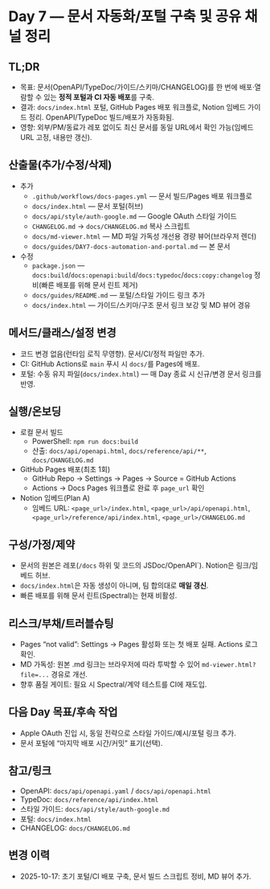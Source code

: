 # Day 7 — 문서 자동화/포털 구축 및 공유 채널 정리

## TL;DR
- 목표: 문서(OpenAPI/TypeDoc/가이드/스키마/CHANGELOG)를 한 번에 배포·열람할 수 있는 **정적 포털과 CI 자동 배포**를 구축.
- 결과: `docs/index.html` 포털, GitHub Pages 배포 워크플로, Notion 임베드 가이드 정리. OpenAPI/TypeDoc 빌드/배포가 자동화됨.
- 영향: 외부/PM/동료가 레포 없이도 최신 문서를 동일 URL에서 확인 가능(임베드 URL 고정, 내용만 갱신).

## 산출물(추가/수정/삭제)
- 추가
  - `.github/workflows/docs-pages.yml` — 문서 빌드/Pages 배포 워크플로
  - `docs/index.html` — 문서 포털(허브)
  - `docs/api/style/auth-google.md` — Google OAuth 스타일 가이드
  - `CHANGELOG.md` → `docs/CHANGELOG.md` 복사 스크립트
  - `docs/md-viewer.html` — MD 파일 가독성 개선용 경량 뷰어(브라우저 렌더)
  - `docs/guides/DAY7-docs-automation-and-portal.md` — 본 문서
- 수정
  - `package.json` — `docs:build`/`docs:openapi:build`/`docs:typedoc`/`docs:copy:changelog` 정비(빠른 배포를 위해 문서 린트 제거)
  - `docs/guides/README.md` — 포털/스타일 가이드 링크 추가
  - `docs/index.html` — 가이드/스키마/구조 문서 링크 보강 및 MD 뷰어 경유

## 메서드/클래스/설정 변경
- 코드 변경 없음(런타임 로직 무영향). 문서/CI/정적 파일만 추가.
- CI: GitHub Actions로 `main` 푸시 시 `docs/`를 Pages에 배포.
- 포털: 수동 유지 파일(`docs/index.html`) — 매 Day 종료 시 신규/변경 문서 링크를 반영.

## 실행/온보딩
- 로컬 문서 빌드
  - PowerShell: `npm run docs:build`
  - 산출: `docs/api/openapi.html`, `docs/reference/api/**`, `docs/CHANGELOG.md`
- GitHub Pages 배포(최초 1회)
  - GitHub Repo → Settings → Pages → Source = GitHub Actions
  - Actions → Docs Pages 워크플로 완료 후 `page_url` 확인
- Notion 임베드(Plan A)
  - 임베드 URL: `<page_url>/index.html`, `<page_url>/api/openapi.html`, `<page_url>/reference/api/index.html`, `<page_url>/CHANGELOG.md`

## 구성/가정/제약
- 문서의 원본은 레포(`/docs` 하위 및 코드의 JSDoc/OpenAPI`). Notion은 링크/임베드 허브.
- `docs/index.html`은 자동 생성이 아니며, 팀 합의대로 **매일 갱신**.
- 빠른 배포를 위해 문서 린트(Spectral)는 현재 비활성.

## 리스크/부채/트러블슈팅
- Pages “not valid”: Settings → Pages 활성화 또는 첫 배포 실패. Actions 로그 확인.
- MD 가독성: 원본 .md 링크는 브라우저에 따라 투박할 수 있어 `md-viewer.html?file=...` 경유로 개선.
- 향후 품질 게이트: 필요 시 Spectral/계약 테스트를 CI에 재도입.

## 다음 Day 목표/후속 작업
- Apple OAuth 진입 시, 동일 전략으로 스타일 가이드/예시/포털 링크 추가.
- 문서 포털에 “마지막 배포 시간/커밋” 표기(선택).

## 참고/링크
- OpenAPI: `docs/api/openapi.yaml` / `docs/api/openapi.html`
- TypeDoc: `docs/reference/api/index.html`
- 스타일 가이드: `docs/api/style/auth-google.md`
- 포털: `docs/index.html`
- CHANGELOG: `docs/CHANGELOG.md`

## 변경 이력
- 2025-10-17: 초기 포털/CI 배포 구축, 문서 빌드 스크립트 정비, MD 뷰어 추가.
